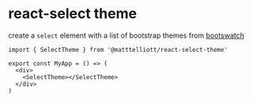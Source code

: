 # react-select theme

create a `select` element with a list of bootstrap themes from [bootswatch](https://bootswatch.com)


```tsx
import { SelectTheme } from '@matttelliott/react-select-theme'

export const MyApp = () => (
  <div>
    <SelectTheme></SelectTheme>
  </div>
)
```
